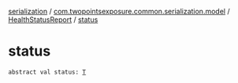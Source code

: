 [serialization](../../index.md) / [com.twopointsexposure.common.serialization.model](../index.md) / [HealthStatusReport](index.md) / [status](./status.md)

# status

`abstract val status: `[`T`](index.md#T)